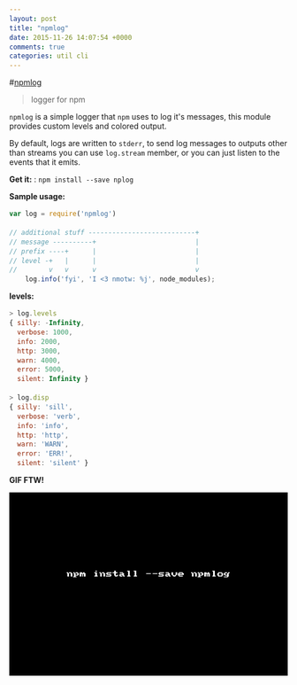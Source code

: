 ```yaml
---
layout: post
title: "npmlog"
date: 2015-11-26 14:07:54 +0000
comments: true
categories: util cli
---
```


#[npmlog](https://www.npmjs.com/package/npmlog)
>logger for npm

`npmlog` is a simple logger that `npm` uses to log it's messages, this module provides custom levels and colored output.

By default, logs are written to `stderr`, to send log messages to outputs other than streams you can use `log.stream` member, or you can just listen to the events that it emits.

__Get it:__ : `npm install --save nplog`

__Sample usage:__ 

```js
var log = require('npmlog')
 
// additional stuff ---------------------------+
// message ----------+                         |
// prefix ----+      |                         |
// level -+   |      |                         |
//        v   v      v                         v
    log.info('fyi', 'I <3 nmotw: %j', node_modules);
```

__levels:__

```js
> log.levels
{ silly: -Infinity,
  verbose: 1000,
  info: 2000,
  http: 3000,
  warn: 4000,
  error: 5000,
  silent: Infinity }

> log.disp
{ silly: 'sill',
  verbose: 'verb',
  info: 'info',
  http: 'http',
  warn: 'WARN',
  error: 'ERR!',
  silent: 'silent' }
```

__GIF FTW!__

![npmlog](/images/npmlog/npmlog.gif)

